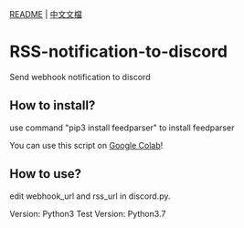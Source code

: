 [README](README.md) | [中文文檔](README_zh.md)

# RSS-notification-to-discord

Send webhook notification to discord

## How to install?

use command "pip3 install feedparser" to install feedparser

You can use this script on [Google Colab](https://colab.research.google.com/drive/1pfgosg3IS14ndvU1f4Sbngfh4GNJ3MBr)!

## How to use?

edit webhook_url and rss_url in discord.py.

Version: Python3
Test Version: Python3.7

